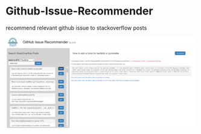 # Github-Issue-Recommender
recommend relevant github issue to stackoverflow posts

![img.png](static/img.png)